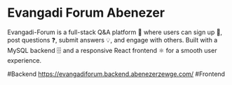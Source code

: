 # Evangadi Forum Abenezer
Evangadi-Forum is a full-stack Q&amp;A platform 🧠 where users can sign up 🔐, post questions ❓, submit answers 💡, and engage with others. Built with a MySQL backend 🗄️ and a responsive React frontend ⚛️ for a smooth user experience.

#Backend 
https://evangadiforum.backend.abenezerzewge.com/
#Frontend
